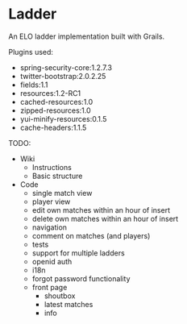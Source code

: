 Ladder
======

An ELO ladder implementation built with Grails.

Plugins used:
- spring-security-core:1.2.7.3
- twitter-bootstrap:2.0.2.25
- fields:1.1
- resources:1.2-RC1
- cached-resources:1.0
- zipped-resources:1.0
- yui-minify-resources:0.1.5
- cache-headers:1.1.5


TODO:
- Wiki
  - Instructions
  - Basic structure
- Code
  - single match view
  - player view
  - edit own matches within an hour of insert
  - delete own matches within an hour of insert
  - navigation
  - comment on matches (and players)
  - tests
  - support for multiple ladders
  - openid auth
  - i18n
  - forgot password functionality
  - front page
     - shoutbox
     - latest matches
     - info
